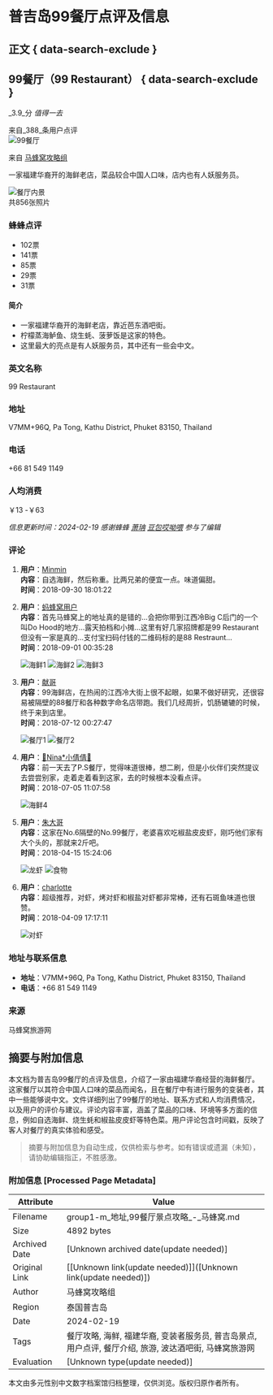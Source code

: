 # 普吉岛99餐厅点评及信息

## 正文 { data-search-exclude }


## 99餐厅（99 Restaurant） { data-search-exclude }

_3.9_分 _值得一去_

来自_388_条用户点评  
![99餐厅](https://p1-q.mafengwo.net/s12/M00/9F/57/wKgED1vSdN6AATzuAAaioLF_aig87.jpeg?imageMogr2%2Fthumbnail%2F%2148x48r%2Fgravity%2FCenter%2Fcrop%2F%2148x48%2Fquality%2F90)

来自 [马蜂窝攻略组](https://www.mafengwo.cn/u/13096.html)

一家福建华裔开的海鲜老店，菜品较合中国人口味，店内也有人妖服务员。

![餐厅内景](https://p1-q.mafengwo.net/s12/M00/AE/6E/wKgED1vd1kmAUovqAFMk6NSf6q075.jpeg?imageMogr2%2Fthumbnail%2F%21480x320r%2Fgravity%2FCenter%2Fcrop%2F%21480x320%2Fquality%2F90)  
共856张照片

### 蜂蜂点评

-   102票
-   141票
-   85票
-   29票
-   31票

#### 简介

- 一家福建华裔开的海鲜老店，靠近芭东酒吧街。
- 柠檬蒸海鲈鱼、烧生蚝、菠萝饭是这家的特色。
- 这里最大的亮点是有人妖服务员，其中还有一些会中文。

### 英文名称

99 Restaurant

### 地址

V7MM+96Q, Pa Tong, Kathu District, Phuket 83150, Thailand

### 电话

+66 81 549 1149

### 人均消费

￥13 -￥63

*信息更新时间：2024-02-19 感谢蜂蜂 [萧珃](https://www.mafengwo.cn/u/79830320.html) [豆包哎呦喂](https://www.mafengwo.cn/u/77230238.html) 参与了编辑*

### 评论

1. **用户**：[Minmin](https://www.mafengwo.cn/u/94517687.html)  
   **内容**：自选海鲜，然后称重。比两兄弟的便宜一点。味道偏甜。  
   **时间**：2018-09-30 18:01:22

2. **用户**：[蚂蜂窝用户](https://www.mafengwo.cn/u/74254130.html)  
   **内容**：首先马蜂窝上的地址真的是错的…会把你带到江西冷Big C后门的一个叫Do Hood的地方…露天拍档和小摊…这里有好几家招牌都是99 Restaurant但没有一家是真的…支付宝扫码付钱的二维码标的是88 Restraunt…  
   **时间**：2018-09-01 00:35:28  

   ![海鲜1](https://p1-q.mafengwo.net/s12/M00/C9/AA/wKgED1uJbk2AW5ZgAALHzGfqfXk71.jpeg?imageMogr2%2Fthumbnail%2F%21200x150r%2Fgravity%2FCenter%2Fcrop%2F%21200x150%2Fquality%2F90)
   ![海鲜2](https://p1-q.mafengwo.net/s12/M00/C9/AA/wKgED1uJbk6AW3CMAAKoMf5Hiak56.jpeg?imageMogr2%2Fthumbnail%2F%21200x150r%2Fgravity%2FCenter%2Fcrop%2F%21200x150%2Fquality%2F90)
   ![海鲜3](https://p1-q.mafengwo.net/s12/M00/C9/AB/wKgED1uJbk6AWxgoAAK9MNRQzIE60.jpeg?imageMogr2%2Fthumbnail%2F%21200x150r%2Fgravity%2FCenter%2Fcrop%2F%21200x150%2Fquality%2F90)

3. **用户**：[献哥](https://www.mafengwo.cn/u/47458715.html)  
   **内容**：99海鲜店，在热闹的江西冷大街上很不起眼，如果不做好研究，还很容易被隔壁的88餐厅和各种数字命名店带跑。我们几经周折，饥肠辘辘的时候，终于来到店里。  
   **时间**：2018-07-12 00:27:47  

   ![餐厅1](https://p1-q.mafengwo.net/s11/M00/4A/58/wKgBEFtGMAKAWA6nAAN0fwXyIyY56.jpeg?imageMogr2%2Fthumbnail%2F%21200x150r%2Fgravity%2FCenter%2Fcrop%2F%21200x150%2Fquality%2F90)
   ![餐厅2](https://p1-q.mafengwo.net/s11/M00/4B/23/wKgBEFtGMMWABbBZAAMt_4bPVX044.jpeg?imageMogr2%2Fthumbnail%2F%21200x150r%2Fgravity%2FCenter%2Fcrop%2F%21200x150%2Fquality%2F90)

4. **用户**：[🐣Nina*小倩倩🐣](https://www.mafengwo.cn/u/95248893.html)  
   **内容**：前一天去了P.S餐厅，觉得味道很棒，想二刷，但是小伙伴们突然提议去尝尝别家，走着走着看到这家，去的时候根本没看点评。  
   **时间**：2018-07-05 11:07:58  

   ![海鲜4](https://p1-q.mafengwo.net/s11/M00/6C/67/wKgBEFs9i3eAPWwmAAcGpzRK9jc43.jpeg?imageMogr2%2Fthumbnail%2F%21200x150r%2Fgravity%2FCenter%2Fcrop%2F%21200x150%2Fquality%2F90)

5. **用户**：[朱大哥](https://www.mafengwo.cn/u/92992278.html)  
   **内容**：这家在No.6隔壁的No.99餐厅，老婆喜欢吃椒盐皮皮虾，刚巧他们家有大个头的，那就来2斤吧。  
   **时间**：2018-04-15 15:24:06  

   ![龙虾](https://p1-q.mafengwo.net/s11/M00/ED/7A/wKgBEFrRxE-Ae-9rAAnOCefdWTM37.jpeg?imageMogr2%2Fthumbnail%2F%21200x150r%2Fgravity%2FCenter%2Fcrop%2F%21200x150%2Fquality%2F90)
   ![食物](https://p1-q.mafengwo.net/s11/M00/ED/F2/wKgBEFrRxLyAU2GvAAfD3ImXA7w81.jpeg?imageMogr2%2Fthumbnail%2F%21200x150r%2Fgravity%2FCenter%2Fcrop%2F%21200x150%2Fquality%2F90)

6. **用户**：[charlotte](https://www.mafengwo.cn/u/60789369.html)  
   **内容**：超级推荐，对虾，烤对虾和椒盐对虾都非常棒，还有石斑鱼味道也很赞。  
   **时间**：2018-04-09 17:17:11  

   ![对虾](https://p1-q.mafengwo.net/s19/M00/75/AB/CoNKr2Q8qq0eFtf5AADBYalmkq4.jpeg?imageMogr2%2Fthumbnail%2F%2148x48r%2Fgravity%2FCenter%2Fcrop%2F%2148x48%2Fquality%2F90)

### 地址与联系信息

- **地址**：V7MM+96Q, Pa Tong, Kathu District, Phuket 83150, Thailand
- **电话**：+66 81 549 1149

### 来源

马蜂窝旅游网
<!-- tcd_original_link https://group1-m.mafengwo.cn/poi/3233.html -->


## 摘要与附加信息

<!-- tcd_abstract -->
本文档为普吉岛99餐厅的点评及信息，介绍了一家由福建华裔经营的海鲜餐厅。这家餐厅以其符合中国人口味的菜品而闻名，且在餐厅中有进行服务的变装者，其中一些能够说中文。文件详细列出了99餐厅的地址、联系方式和人均消费情况，以及用户的评价与建议。评论内容丰富，涵盖了菜品的口味、环境等多方面的信息，例如自选海鲜、烧生蚝和椒盐皮皮虾等特色菜。用户评论包含时间戳，反映了客人对餐厅的真实体验和感受。
<!-- tcd_abstract_end -->

> 摘要与附加信息为自动生成，仅供检索与参考。如有错误或遗漏（未知），请协助编辑指正，不胜感激。

### 附加信息 [Processed Page Metadata]

| Attribute       | Value                                  |
|-----------------|----------------------------------------|
| Filename        | group1-m_地址,99餐厅景点攻略_-_马蜂窝.md                             |
| Size            | 4892 bytes                           |
| Archived Date   | [Unknown archived date(update needed)]                             |
| Original Link   | [[Unknown link(update needed)]]([Unknown link(update needed)])                       |
| Author          | 马蜂窝攻略组                               |
| Region          | 泰国普吉岛                               |
| Date            | 2024-02-19                                 |
| Tags            | 餐厅攻略, 海鲜, 福建华裔, 变装者服务员, 普吉岛景点, 用户点评, 餐厅介绍, 旅游, 波达酒吧街, 马蜂窝旅游网                                 |
| Evaluation            | [Unknown type(update needed)]                                 |
<!-- tcd_table_end -->

本文由多元性别中文数字档案馆归档整理，仅供浏览。版权归原作者所有。
